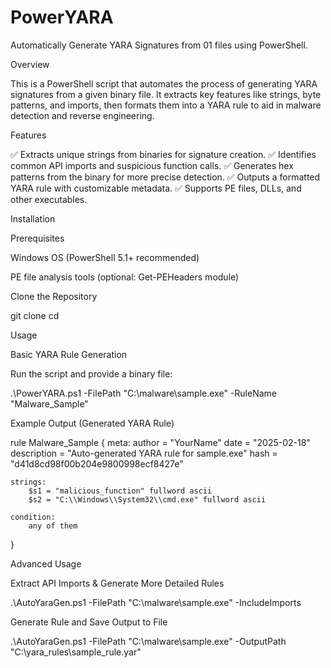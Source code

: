 # PowerYARA
Automatically Generate YARA Signatures from 01 files using PowerShell.

Overview

This is a PowerShell script that automates the process of generating YARA signatures from a given binary file. It extracts key features like strings, byte patterns, and imports, then formats them into a YARA rule to aid in malware detection and reverse engineering.

Features

✅ Extracts unique strings from binaries for signature creation.
✅ Identifies common API imports and suspicious function calls.
✅ Generates hex patterns from the binary for more precise detection.
✅ Outputs a formatted YARA rule with customizable metadata.
✅ Supports PE files, DLLs, and other executables.

Installation

Prerequisites

Windows OS (PowerShell 5.1+ recommended)

PE file analysis tools (optional: Get-PEHeaders module)


Clone the Repository

git clone <thisGitRepoURL>
cd <thisGitRepo>

Usage

Basic YARA Rule Generation

Run the script and provide a binary file:

.\PowerYARA.ps1 -FilePath "C:\malware\sample.exe" -RuleName "Malware_Sample"

Example Output (Generated YARA Rule)

rule Malware_Sample
{
    meta:
        author = "YourName"
        date = "2025-02-18"
        description = "Auto-generated YARA rule for sample.exe"
        hash = "d41d8cd98f00b204e9800998ecf8427e"
        
    strings:
        $s1 = "malicious_function" fullword ascii
        $s2 = "C:\\Windows\\System32\\cmd.exe" fullword ascii

    condition:
        any of them
}

Advanced Usage

Extract API Imports & Generate More Detailed Rules

.\AutoYaraGen.ps1 -FilePath "C:\malware\sample.exe" -IncludeImports

Generate Rule and Save Output to File

.\AutoYaraGen.ps1 -FilePath "C:\malware\sample.exe" -OutputPath "C:\yara_rules\sample_rule.yar"
